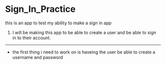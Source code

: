 # Sign_In_Practice
 this is an app to test my ability to make a sign in app

1. I will be making this app to be able to create a user and be able to sign in to their account.

---
- the first thing i need to work on is haveing the user be able to create a username and password

